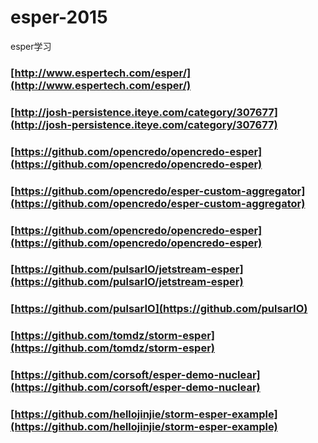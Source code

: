 # esper-2015
esper学习


### [http://www.espertech.com/esper/](http://www.espertech.com/esper/)
### [http://josh-persistence.iteye.com/category/307677](http://josh-persistence.iteye.com/category/307677)

### [https://github.com/opencredo/opencredo-esper](https://github.com/opencredo/opencredo-esper)
### [https://github.com/opencredo/esper-custom-aggregator](https://github.com/opencredo/esper-custom-aggregator)

### [https://github.com/opencredo/opencredo-esper](https://github.com/opencredo/opencredo-esper)
### [https://github.com/pulsarIO/jetstream-esper](https://github.com/pulsarIO/jetstream-esper)
### [https://github.com/pulsarIO](https://github.com/pulsarIO)
### [https://github.com/tomdz/storm-esper](https://github.com/tomdz/storm-esper)

### [https://github.com/corsoft/esper-demo-nuclear](https://github.com/corsoft/esper-demo-nuclear)
### [https://github.com/hellojinjie/storm-esper-example](https://github.com/hellojinjie/storm-esper-example)
